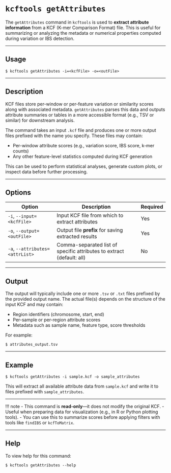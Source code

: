 # `kcftools getAttributes`

The `getAttributes` command in `kcftools` is used to **extract attribute information** from a KCF (K-mer Comparison Format) file. This is useful for summarizing or analyzing the metadata or numerical properties computed during variation or IBS detection.

---

## Usage

    $ kcftools getAttributes -i=<kcfFile> -o=<outFile>

---

## Description

KCF files store per-window or per-feature variation or similarity scores along with associated metadata. `getAttributes` parses this data and outputs attribute summaries or tables in a more accessible format (e.g., TSV or similar) for downstream analysis.

The command takes an input `.kcf` file and produces one or more output files prefixed with the name you specify. These files may contain:

- Per-window attribute scores (e.g., variation score, IBS score, k-mer counts)
- Any other feature-level statistics computed during KCF generation

This can be used to perform statistical analyses, generate custom plots, or inspect data before further processing.

---

## Options

| Option                         | Description                                          | Required |
|--------------------------------|------------------------------------------------------|------|
| `-i`, `--input=<kcfFile>`      | Input KCF file from which to extract attributes      | Yes |
| `-o`, `--output=<outFile>`     | Output file **prefix** for saving extracted results  | Yes |
| `-a`, `--attributes=<attrList>` | Comma-separated list of specific attributes to extract (default: all) | No |

---

## Output

The output will typically include one or more `.tsv` or `.txt` files prefixed by the provided output name. The actual file(s) depends on the structure of the input KCF and may contain:

- Region identifiers (chromosome, start, end)
- Per-sample or per-region attribute scores
- Metadata such as sample name, feature type, score thresholds

For example:

    $ attributes_output.tsv

---

## Example

    $ kcftools getAttributes -i sample.kcf -o sample_attributes

This will extract all available attribute data from `sample.kcf` and write it to files prefixed with `sample_attributes`.

---

!!! note
    - This command is **read-only**—it does not modify the original KCF.
    - Useful when preparing data for visualization (e.g., in R or Python plotting tools).
    - You can use this to summarize scores before applying filters with tools like `findIBS` or `kcfToMatrix`.

---

## Help

To view help for this command:

    $ kcftools getAttributes --help
